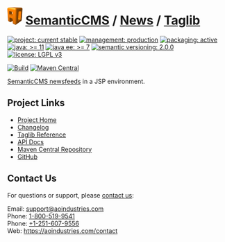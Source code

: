 # [<img src="ao-logo.png" alt="AO Logo" width="35" height="40">](https://github.com/aoindustries) [SemanticCMS](https://github.com/aoindustries/semanticcms) / [News](https://github.com/aoindustries/semanticcms-news) / [Taglib](https://github.com/aoindustries/semanticcms-news-taglib)

[![project: current stable](https://semanticcms.com/ao-badges/project-current-stable.svg)](https://aoindustries.com/life-cycle#project-current-stable)
[![management: production](https://semanticcms.com/ao-badges/management-production.svg)](https://aoindustries.com/life-cycle#management-production)
[![packaging: active](https://semanticcms.com/ao-badges/packaging-active.svg)](https://aoindustries.com/life-cycle#packaging-active)  
[![java: &gt;= 11](https://semanticcms.com/ao-badges/java-11.svg)](https://docs.oracle.com/en/java/javase/11/docs/api/)
[![java ee: &gt;= 7](https://semanticcms.com/ao-badges/javaee-7.svg)](https://docs.oracle.com/javaee/7/api/)
[![semantic versioning: 2.0.0](https://semanticcms.com/ao-badges/semver-2.0.0.svg)](http://semver.org/spec/v2.0.0.html)
[![license: LGPL v3](https://semanticcms.com/ao-badges/license-lgpl-3.0.svg)](https://www.gnu.org/licenses/lgpl-3.0)

[![Build](https://github.com/aoindustries/semanticcms-news-taglib/workflows/Build/badge.svg?branch=master)](https://github.com/aoindustries/semanticcms-news-taglib/actions?query=workflow%3ABuild)
[![Maven Central](https://maven-badges.herokuapp.com/maven-central/com.semanticcms/semanticcms-news-taglib/badge.svg)](https://maven-badges.herokuapp.com/maven-central/com.semanticcms/semanticcms-news-taglib)

[SemanticCMS newsfeeds](https://github.com/aoindustries/semanticcms-news) in a JSP environment.

## Project Links
* [Project Home](https://semanticcms.com/news/taglib/)
* [Changelog](https://semanticcms.com/news/taglib/changelog)
* [Taglib Reference](https://semanticcms.com/news/taglib/semanticcms-news.tld/)
* [API Docs](https://semanticcms.com/news/taglib/apidocs/)
* [Maven Central Repository](https://search.maven.org/artifact/com.semanticcms/semanticcms-news-taglib)
* [GitHub](https://github.com/aoindustries/semanticcms-news-taglib)

## Contact Us
For questions or support, please [contact us](https://aoindustries.com/contact):

Email: [support@aoindustries.com](mailto:support@aoindustries.com)  
Phone: [1-800-519-9541](tel:1-800-519-9541)  
Phone: [+1-251-607-9556](tel:+1-251-607-9556)  
Web: https://aoindustries.com/contact
